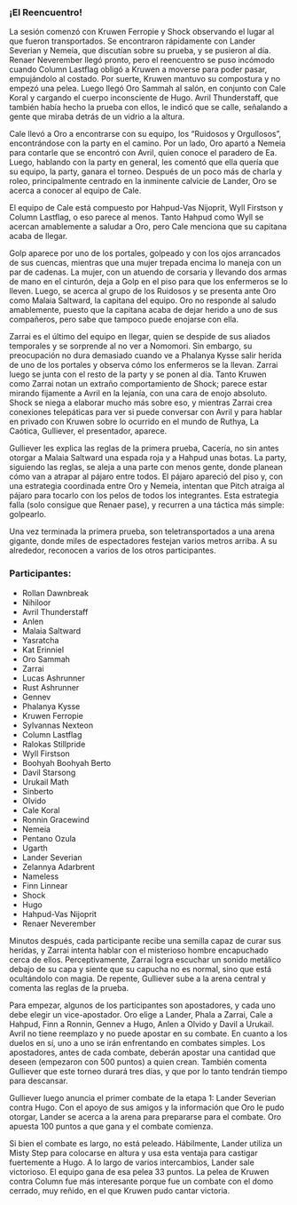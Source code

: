 ### ¡El Reencuentro!

La sesión comenzó con Kruwen Ferropie y Shock observando el lugar al que fueron transportados. Se encontraron rápidamente con Lander Severian y Nemeia, que discutían sobre su prueba, y se pusieron al día. Renaer Neverember llegó pronto, pero el reencuentro se puso incómodo cuando Column Lastflag obligó a Kruwen a moverse para poder pasar, empujándolo al costado. Por suerte, Kruwen mantuvo su compostura y no empezó una pelea. Luego llegó Oro Sammah al salón, en conjunto con Cale Koral y cargando el cuerpo inconsciente de Hugo. Avril Thunderstaff, que también había hecho la prueba con ellos, le indicó que se calle, señalando a gente que miraba detrás de un vidrio a la altura.

Cale llevó a Oro a encontrarse con su equipo, los “Ruidosos y Orgullosos”, encontrándose con la party en el camino. Por un lado, Oro apartó a Nemeia para contarle que se encontró con Avril, quien conoce el paradero de Ea. Luego, hablando con la party en general, les comentó que ella quería que su equipo, la party, ganara el torneo. Después de un poco más de charla y roleo, principalmente centrado en la inminente calvicie de Lander, Oro se acerca a conocer al equipo de Cale.

El equipo de Cale está compuesto por Hahpud-Vas Nijoprit, Wyll Firstson y Column Lastflag, o eso parece al menos. Tanto Hahpud como Wyll se acercan amablemente a saludar a Oro, pero Cale menciona que su capitana acaba de llegar.

Golp aparece por uno de los portales, golpeado y con los ojos arrancados de sus cuencas, mientras que una mujer trepada encima lo maneja con un par de cadenas. La mujer, con un atuendo de corsaria y llevando dos armas de mano en el cinturón, deja a Golp en el piso para que los enfermeros se lo lleven. Luego, se acerca al grupo de los Ruidosos y se presenta ante Oro como Malaia Saltward, la capitana del equipo. Oro no responde al saludo amablemente, puesto que la capitana acaba de dejar herido a uno de sus compañeros, pero sabe que tampoco puede enojarse con ella.

Zarrai es el último del equipo en llegar, quien se despide de sus aliados temporales y se sorprende al no ver a Nomomori. Sin embargo, su preocupación no dura demasiado cuando ve a Phalanya Kysse salir herida de uno de los portales y observa cómo los enfermeros se la llevan. Zarrai luego se junta con el resto de la party y se ponen al día. Tanto Kruwen como Zarrai notan un extraño comportamiento de Shock; parece estar mirando fijamente a Avril en la lejanía, con una cara de enojo absoluto. Shock se niega a elaborar mucho más sobre eso, y mientras Zarrai crea conexiones telepáticas para ver si puede conversar con Avril y para hablar en privado con Kruwen sobre lo ocurrido en el mundo de Ruthya, La Caótica, Gulliever, el presentador, aparece.

Gulliever les explica las reglas de la primera prueba, Cacería, no sin antes otorgar a Malaia Saltward una espada roja y a Hahpud unas botas. La party, siguiendo las reglas, se aleja a una parte con menos gente, donde planean cómo van a atrapar al pájaro entre todos. El pájaro apareció del piso y, con una estrategia coordinada entre Oro y Nemeia, intentan que Pitch atraiga al pájaro para tocarlo con los pelos de todos los integrantes. Esta estrategia falla (solo consigue que Renaer pase), y recurren a una táctica más simple: golpearlo.

Una vez terminada la primera prueba, son teletransportados a una arena gigante, donde miles de espectadores festejan varios metros arriba. A su alrededor, reconocen a varios de los otros participantes.

### Participantes:
- Rollan Dawnbreak
- Nihiloor
- Avril Thunderstaff
- Anlen
- Malaia Saltward
- Yasratcha
- Kat Erinniel
- Oro Sammah
- Zarrai
- Lucas Ashrunner
- Rust Ashrunner
- Gennev
- Phalanya Kysse
- Kruwen Ferropie
- Sylvannas Nexteon
- Column Lastflag
- Ralokas Stillpride
- Wyll Firstson
- Boohyah Boohyah Berto
- Davil Starsong
- Urukail Math
- Sinberto
- Olvido
- Cale Koral
- Ronnin Gracewind
- Nemeia
- Pentano Ozula
- Ugarth
- Lander Severian
- Zelannya Adarbrent
- Nameless
- Finn Linnear
- Shock
- Hugo
- Hahpud-Vas Nijoprit
- Renaer Neverember

Minutos después, cada participante recibe una semilla capaz de curar sus heridas, y Zarrai intenta hablar con el misterioso hombre encapuchado cerca de ellos. Perceptivamente, Zarrai logra escuchar un sonido metálico debajo de su capa y siente que su capucha no es normal, sino que está ocultándolo con magia. De repente, Gulliever sube a la arena central y comenta las reglas de la prueba.

Para empezar, algunos de los participantes son apostadores, y cada uno debe elegir un vice-apostador. Oro elige a Lander, Phala a Zarrai, Cale a Hahpud, Finn a Ronnin, Gennev a Hugo, Anlen a Olvido y Davil a Urukail. Avril no tiene reemplazo y no puede apostar en su combate. En cuanto a los duelos en sí, uno a uno se irán enfrentando en combates simples. Los apostadores, antes de cada combate, deberán apostar una cantidad que deseen (empezaron con 500 puntos) a quien crean. También comenta Gulliever que este torneo durará tres días, y que por lo tanto tendrán tiempo para descansar.

Gulliever luego anuncia el primer combate de la etapa 1: Lander Severian contra Hugo. Con el apoyo de sus amigos y la información que Oro le pudo otorgar, Lander se acerca a la arena para prepararse para el combate. Oro apuesta 100 puntos a que gana y el combate comienza.

Si bien el combate es largo, no está peleado. Hábilmente, Lander utiliza un Misty Step para colocarse en altura y usa esta ventaja para castigar fuertemente a Hugo. A lo largo de varios intercambios, Lander sale victorioso. El equipo gana de esa pelea 33 puntos. La pelea de Kruwen contra Column fue más interesante porque fue un combate con el domo cerrado, muy reñido, en el que Kruwen pudo cantar victoria.

